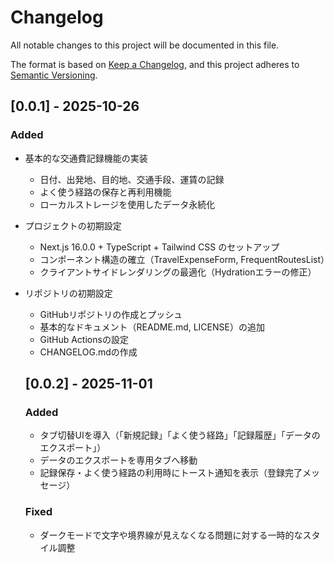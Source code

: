 # Changelog

All notable changes to this project will be documented in this file.

The format is based on [Keep a Changelog](https://keepachangelog.com/en/1.0.0/),
and this project adheres to [Semantic Versioning](https://semver.org/spec/v2.0.0.html).

## [0.0.1] - 2025-10-26

### Added
- 基本的な交通費記録機能の実装
  - 日付、出発地、目的地、交通手段、運賃の記録
  - よく使う経路の保存と再利用機能
  - ローカルストレージを使用したデータ永続化
- プロジェクトの初期設定
  - Next.js 16.0.0 + TypeScript + Tailwind CSS のセットアップ
  - コンポーネント構造の確立（TravelExpenseForm, FrequentRoutesList）
  - クライアントサイドレンダリングの最適化（Hydrationエラーの修正）
- リポジトリの初期設定
  - GitHubリポジトリの作成とプッシュ
  - 基本的なドキュメント（README.md, LICENSE）の追加
  - GitHub Actionsの設定
  - CHANGELOG.mdの作成

  ## [0.0.2] - 2025-11-01

  ### Added
  - タブ切替UIを導入（「新規記録」「よく使う経路」「記録履歴」「データのエクスポート」）
  - データのエクスポートを専用タブへ移動
  - 記録保存・よく使う経路の利用時にトースト通知を表示（登録完了メッセージ）

  ### Fixed
  - ダークモードで文字や境界線が見えなくなる問題に対する一時的なスタイル調整